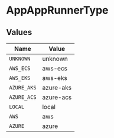 # AppAppRunnerType


## Values

| Name        | Value       |
| ----------- | ----------- |
| `UNKNOWN`   | unknown     |
| `AWS_ECS`   | aws-ecs     |
| `AWS_EKS`   | aws-eks     |
| `AZURE_AKS` | azure-aks   |
| `AZURE_ACS` | azure-acs   |
| `LOCAL`     | local       |
| `AWS`       | aws         |
| `AZURE`     | azure       |